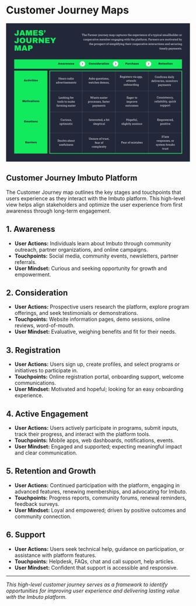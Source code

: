 # Customer Journey Maps

![Farmer Persona](./images/fjm.png)

## Customer Journey Imbuto Platform

The Customer Journey map outlines the key stages and touchpoints that users experience as they interact with the Imbuto platform. This high-level view helps align stakeholders and optimize the user experience from first awareness through long-term engagement.

## 1. Awareness
- **User Actions:** Individuals learn about Imbuto through community outreach, partner organizations, and online campaigns.
- **Touchpoints:** Social media, community events, newsletters, partner referrals.
- **User Mindset:** Curious and seeking opportunity for growth and empowerment.

## 2. Consideration
- **User Actions:** Prospective users research the platform, explore program offerings, and seek testimonials or demonstrations.
- **Touchpoints:** Website information pages, demo sessions, online reviews, word-of-mouth.
- **User Mindset:** Evaluative, weighing benefits and fit for their needs.

## 3. Registration
- **User Actions:** Users sign up, create profiles, and select programs or initiatives to participate in.
- **Touchpoints:** Online registration portal, onboarding support, welcome communications.
- **User Mindset:** Motivated and hopeful; looking for an easy onboarding experience.

## 4. Active Engagement
- **User Actions:** Users actively participate in programs, submit inputs, track their progress, and interact with the platform tools.
- **Touchpoints:** Mobile apps, web dashboards, notifications, events.
- **User Mindset:** Engaged and supported; expecting meaningful impact and clear communication.

## 5. Retention and Growth
- **User Actions:** Continued participation with the platform, engaging in advanced features, renewing memberships, and advocating for Imbuto.
- **Touchpoints:** Progress reports, community forums, renewal reminders, feedback surveys.
- **User Mindset:** Loyal and empowered; driven by positive outcomes and community connection.

## 6. Support
- **User Actions:** Users seek technical help, guidance on participation, or assistance with platform features.
- **Touchpoints:** Helpdesk, FAQs, chat and call support, help articles.
- **User Mindset:** Confident that support is accessible and responsive.

---

*This high-level customer journey serves as a framework to identify opportunities for improving user experience and delivering lasting value with the Imbuto platform.*

